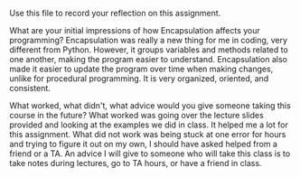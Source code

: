 Use this file to record your reflection on this assignment.

What are your initial impressions of how Encapsulation affects your programming? Encapsulation was really a new thing for me in coding, very different from Python. However, it groups variables and methods related to one another, making the program easier to understand. Encapsulation also made it easier to update the program over time when making changes, unlike for procedural programming. It is very organized, oriented, and consistent.

What worked, what didn't, what advice would you give someone taking this course in the future? What worked was going over the lecture slides provided and looking at the examples we did in class. It helped me a lot for this assignment. What did not work was being stuck at one error for hours and trying to figure it out on my own, I should have asked helped from a friend or a TA. An advice I will give to someone who will take this class is to take notes during lectures, go to TA hours, or have a friend in class.